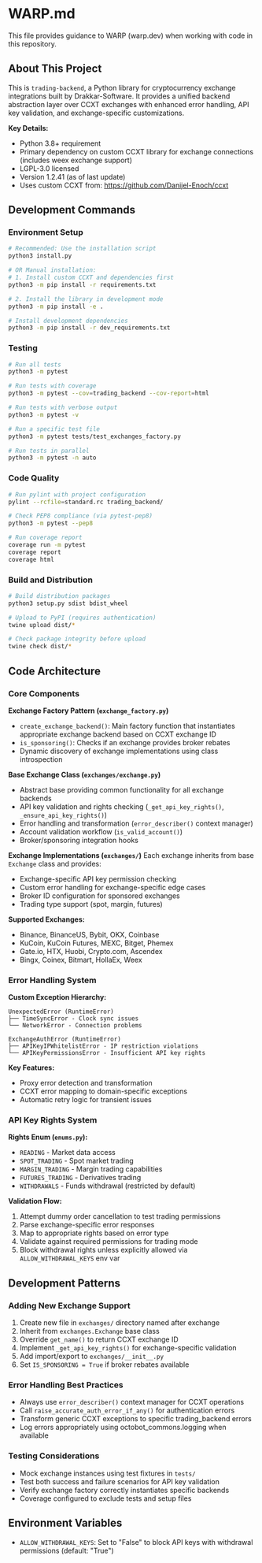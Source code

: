 # WARP.md

This file provides guidance to WARP (warp.dev) when working with code in this repository.

## About This Project

This is `trading-backend`, a Python library for cryptocurrency exchange integrations built by Drakkar-Software. It provides a unified backend abstraction layer over CCXT exchanges with enhanced error handling, API key validation, and exchange-specific customizations.

**Key Details:**
- Python 3.8+ requirement
- Primary dependency on custom CCXT library for exchange connections (includes weex exchange support)
- LGPL-3.0 licensed
- Version 1.2.41 (as of last update)
- Uses custom CCXT from: https://github.com/Danijel-Enoch/ccxt

## Development Commands

### Environment Setup
```bash
# Recommended: Use the installation script
python3 install.py

# OR Manual installation:
# 1. Install custom CCXT and dependencies first
python3 -m pip install -r requirements.txt

# 2. Install the library in development mode
python3 -m pip install -e .

# Install development dependencies
python3 -m pip install -r dev_requirements.txt
```

### Testing
```bash
# Run all tests
python3 -m pytest

# Run tests with coverage
python3 -m pytest --cov=trading_backend --cov-report=html

# Run tests with verbose output
python3 -m pytest -v

# Run a specific test file
python3 -m pytest tests/test_exchanges_factory.py

# Run tests in parallel
python3 -m pytest -n auto
```

### Code Quality
```bash
# Run pylint with project configuration
pylint --rcfile=standard.rc trading_backend/

# Check PEP8 compliance (via pytest-pep8)
python3 -m pytest --pep8

# Run coverage report
coverage run -m pytest
coverage report
coverage html
```

### Build and Distribution
```bash
# Build distribution packages
python3 setup.py sdist bdist_wheel

# Upload to PyPI (requires authentication)
twine upload dist/*

# Check package integrity before upload
twine check dist/*
```

## Code Architecture

### Core Components

**Exchange Factory Pattern (`exchange_factory.py`)**
- `create_exchange_backend()`: Main factory function that instantiates appropriate exchange backend based on CCXT exchange ID
- `is_sponsoring()`: Checks if an exchange provides broker rebates
- Dynamic discovery of exchange implementations using class introspection

**Base Exchange Class (`exchanges/exchange.py`)**
- Abstract base providing common functionality for all exchange backends
- API key validation and rights checking (`_get_api_key_rights()`, `_ensure_api_key_rights()`)
- Error handling and transformation (`error_describer()` context manager)
- Account validation workflow (`is_valid_account()`)
- Broker/sponsoring integration hooks

**Exchange Implementations (`exchanges/`)**
Each exchange inherits from base `Exchange` class and provides:
- Exchange-specific API key permission checking
- Custom error handling for exchange-specific edge cases  
- Broker ID configuration for sponsored exchanges
- Trading type support (spot, margin, futures)

**Supported Exchanges:**
- Binance, BinanceUS, Bybit, OKX, Coinbase
- KuCoin, KuCoin Futures, MEXC, Bitget, Phemex
- Gate.io, HTX, Huobi, Crypto.com, Ascendex
- Bingx, Coinex, Bitmart, HollaEx, Weex

### Error Handling System

**Custom Exception Hierarchy:**
```
UnexpectedError (RuntimeError)
├── TimeSyncError - Clock sync issues
└── NetworkError - Connection problems

ExchangeAuthError (RuntimeError)
├── APIKeyIPWhitelistError - IP restriction violations
└── APIKeyPermissionsError - Insufficient API key rights
```

**Key Features:**
- Proxy error detection and transformation
- CCXT error mapping to domain-specific exceptions
- Automatic retry logic for transient issues

### API Key Rights System

**Rights Enum (`enums.py`):**
- `READING` - Market data access
- `SPOT_TRADING` - Spot market trading
- `MARGIN_TRADING` - Margin trading capabilities
- `FUTURES_TRADING` - Derivatives trading
- `WITHDRAWALS` - Funds withdrawal (restricted by default)

**Validation Flow:**
1. Attempt dummy order cancellation to test trading permissions
2. Parse exchange-specific error responses
3. Map to appropriate rights based on error type
4. Validate against required permissions for trading mode
5. Block withdrawal rights unless explicitly allowed via `ALLOW_WITHDRAWAL_KEYS` env var

## Development Patterns

### Adding New Exchange Support
1. Create new file in `exchanges/` directory named after exchange
2. Inherit from `exchanges.Exchange` base class
3. Override `get_name()` to return CCXT exchange ID
4. Implement `_get_api_key_rights()` for exchange-specific validation
5. Add import/export to `exchanges/__init__.py`
6. Set `IS_SPONSORING = True` if broker rebates available

### Error Handling Best Practices
- Always use `error_describer()` context manager for CCXT operations
- Call `raise_accurate_auth_error_if_any()` for authentication errors  
- Transform generic CCXT exceptions to specific trading_backend errors
- Log errors appropriately using octobot_commons.logging when available

### Testing Considerations
- Mock exchange instances using test fixtures in `tests/`
- Test both success and failure scenarios for API key validation
- Verify exchange factory correctly instantiates specific backends
- Coverage configured to exclude tests and setup files

## Environment Variables

- `ALLOW_WITHDRAWAL_KEYS`: Set to "False" to block API keys with withdrawal permissions (default: "True")

